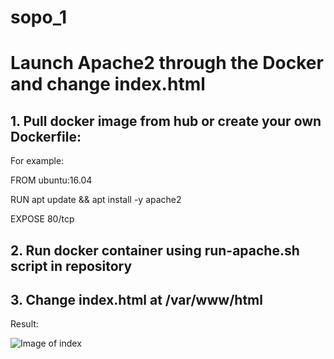 # sopo_1

# Launch Apache2 through the Docker and change index.html

## 1. Pull docker image from hub or create your own Dockerfile:

For example:

FROM ubuntu:16.04

RUN apt update && apt install -y apache2

EXPOSE 80/tcp

## 2. Run docker container using run-apache.sh script in repository 

## 3. Change index.html at /var/www/html

Result:

![Image of index](https://pastenow.ru/cd9ed1ad8ce561dbab2681d08a0efaf8)
